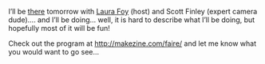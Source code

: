 I&#8217;ll be <a href="http://makezine.com/faire/" target="_blank">there</a> tomorrow with <a href="http://on10.net/people/laura/" target="_blank" class="broken_link">Laura Foy</a> (host) and Scott Finley (expert camera dude)&#8230;. and I&#8217;ll be doing&#8230; well, it is hard to describe what I&#8217;ll be doing, but hopefully most of it will be fun!

Check out the program at <a href="http://makezine.com/faire/" target="_blank">http://makezine.com/faire/</a> and let me know what you would want to go see&#8230;